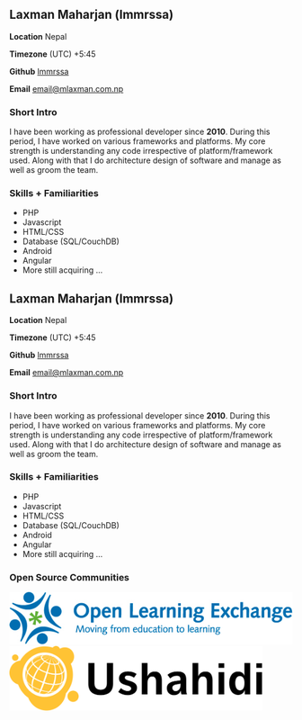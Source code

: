 ## Laxman Maharjan (lmmrssa)

**Location** Nepal

**Timezone** (UTC) +5:45

**Github** [lmmrssa](https://github.com/lmmrssa)

**Email** email@mlaxman.com.np

### Short Intro

I have been working as professional developer since **2010**. During this period, I have worked on various frameworks and platforms. My core strength is understanding any code irrespective of platform/framework used. Along with that I do architecture design of software and manage as well as groom the team.

### Skills + Familiarities
- PHP
- Javascript
- HTML/CSS
- Database (SQL/CouchDB)
- Android
- Angular
- More still acquiring ...

## Laxman Maharjan (lmmrssa)

**Location** Nepal

**Timezone** (UTC) +5:45

**Github** [lmmrssa](https://github.com/lmmrssa)

**Email** email@mlaxman.com.np

### Short Intro

I have been working as professional developer since **2010**. During this period, I have worked on various frameworks and platforms. My core strength is understanding any code irrespective of platform/framework used. Along with that I do architecture design of software and manage as well as groom the team.

### Skills + Familiarities
- PHP
- Javascript
- HTML/CSS
- Database (SQL/CouchDB)
- Android
- Angular
- More still acquiring ...

### Open Source Communities

[![Open Learning Exchange](assests/OLE-logo-bluetype-tag-cmyk.jpg)](https://github.com/open-learning-exchange/planet)
<a href="https://github.com/Ushahidi"><img src="assests/ushahidi-wordmark.svg" alt="Ushahidi" width="450px"/></a>
  
